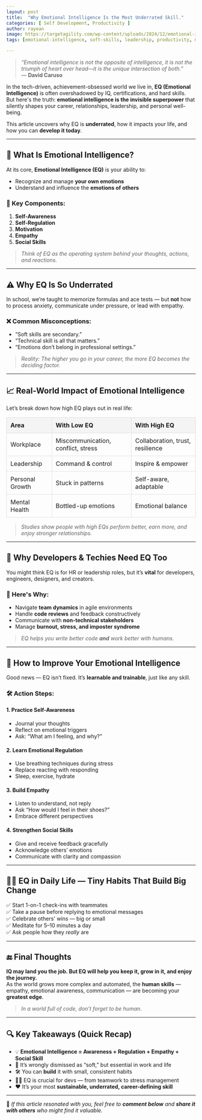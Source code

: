 ```yaml
---
layout: post
title:  "Why Emotional Intelligence Is the Most Underrated Skill."
categories: [ Self Development, Productivity ]
author: rayean
image: https://targetagility.com/wp-content/uploads/2024/12/emotional-intelligence-black-scratched-textured-chalkboard-background-emotional-intelligence-black-scratched-textured-chalkboard-338449041.webp
tags: [emotional-intelligence, soft-skills, leadership, productivity, mental-health]

---
```


> _“Emotional intelligence is not the opposite of intelligence, it is not the triumph of heart over head—it is the unique intersection of both.”_  
> — **David Caruso**

In the tech-driven, achievement-obsessed world we live in, **EQ (Emotional Intelligence)** is often overshadowed by IQ, certifications, and hard skills.  
But here's the truth: **emotional intelligence is the invisible superpower** that silently shapes your career, relationships, leadership, and personal well-being.

This article uncovers why EQ is **underrated**, how it impacts your life, and how you can **develop it today**.

---

## 🧠 What Is Emotional Intelligence?

At its core, **Emotional Intelligence (EQ)** is your ability to:

- Recognize and manage **your own emotions**
- Understand and influence the **emotions of others**

### 🌟 Key Components:
1. **Self-Awareness**
2. **Self-Regulation**
3. **Motivation**
4. **Empathy**
5. **Social Skills**

> _Think of EQ as the operating system behind your thoughts, actions, and reactions._

---

## ⚠️ Why EQ Is So Underrated

In school, we’re taught to memorize formulas and ace tests — but **not** how to process anxiety, communicate under pressure, or lead with empathy.

### ❌ Common Misconceptions:
- “Soft skills are secondary.”
- “Technical skill is all that matters.”
- “Emotions don’t belong in professional settings.”

> _Reality: The higher you go in your career, the more EQ becomes the deciding factor._

---

## 📈 Real-World Impact of Emotional Intelligence

Let’s break down how high EQ plays out in real life:

<table style="border-collapse: collapse; width: 100%; margin: 1em 0;">
  <thead>
    <tr>
      <th style="border: 1px solid #ddd; padding: 10px; background-color: #f4f4f4; text-align: left;">Area</th>
      <th style="border: 1px solid #ddd; padding: 10px; background-color: #f4f4f4; text-align: left;">With Low EQ</th>
      <th style="border: 1px solid #ddd; padding: 10px; background-color: #f4f4f4; text-align: left;">With High EQ</th>
    </tr>
  </thead>
  <tbody>
    <tr>
      <td style="border: 1px solid #ddd; padding: 10px;">Workplace</td>
      <td style="border: 1px solid #ddd; padding: 10px;">Miscommunication, conflict, stress</td>
      <td style="border: 1px solid #ddd; padding: 10px;">Collaboration, trust, resilience</td>
    </tr>
    <tr>
      <td style="border: 1px solid #ddd; padding: 10px;">Leadership</td>
      <td style="border: 1px solid #ddd; padding: 10px;">Command & control</td>
      <td style="border: 1px solid #ddd; padding: 10px;">Inspire & empower</td>
    </tr>
    <tr>
      <td style="border: 1px solid #ddd; padding: 10px;">Personal Growth</td>
      <td style="border: 1px solid #ddd; padding: 10px;">Stuck in patterns</td>
      <td style="border: 1px solid #ddd; padding: 10px;">Self-aware, adaptable</td>
    </tr>
    <tr>
      <td style="border: 1px solid #ddd; padding: 10px;">Mental Health</td>
      <td style="border: 1px solid #ddd; padding: 10px;">Bottled-up emotions</td>
      <td style="border: 1px solid #ddd; padding: 10px;">Emotional balance</td>
    </tr>
  </tbody>
</table>


> _Studies show people with high EQs perform better, earn more, and enjoy stronger relationships._

---

## 💼 Why Developers & Techies Need EQ Too

You might think EQ is for HR or leadership roles, but it’s **vital** for developers, engineers, designers, and creators.

### 🔧 Here's Why:
- Navigate **team dynamics** in agile environments
- Handle **code reviews** and feedback constructively
- Communicate with **non-technical stakeholders**
- Manage **burnout, stress, and imposter syndrome**

> _EQ helps you write better code **and** work better with humans._

---

## 🚀 How to Improve Your Emotional Intelligence

Good news — EQ isn’t fixed. It’s **learnable and trainable**, just like any skill.

### 🛠️ Action Steps:

#### 1. **Practice Self-Awareness**
- Journal your thoughts
- Reflect on emotional triggers
- Ask: “What am I feeling, and why?”

#### 2. **Learn Emotional Regulation**
- Use breathing techniques during stress
- Replace reacting with responding
- Sleep, exercise, hydrate

#### 3. **Build Empathy**
- Listen to understand, not reply
- Ask “How would I feel in their shoes?”
- Embrace different perspectives

#### 4. **Strengthen Social Skills**
- Give and receive feedback gracefully
- Acknowledge others’ emotions
- Communicate with clarity and compassion

---

## 🧘‍♂️ EQ in Daily Life — Tiny Habits That Build Big Change

✅ Start 1-on-1 check-ins with teammates  
✅ Take a pause before replying to emotional messages  
✅ Celebrate others' wins — big or small  
✅ Meditate for 5–10 minutes a day  
✅ Ask people how they *really* are

---

## 🔚 Final Thoughts

**IQ may land you the job. But EQ will help you keep it, grow in it, and enjoy the journey.**  
As the world grows more complex and automated, the **human skills** — empathy, emotional awareness, communication — are becoming your **greatest edge**.

> _In a world full of code, don’t forget to be human._

---

## 🔍 Key Takeaways (Quick Recap)

- 💡 **Emotional Intelligence = Awareness + Regulation + Empathy + Social Skill**
- 🚫 It’s wrongly dismissed as “soft,” but essential in work and life
- 🛠️ You can **build** it with small, consistent habits
- 👨‍💻 EQ is crucial for devs — from teamwork to stress management
- ❤️ It’s your most **sustainable, underrated, career-defining skill**

---
🔗 *If this article resonated with you, feel free to **comment below** and **share it with others** who might find it valuable*.

